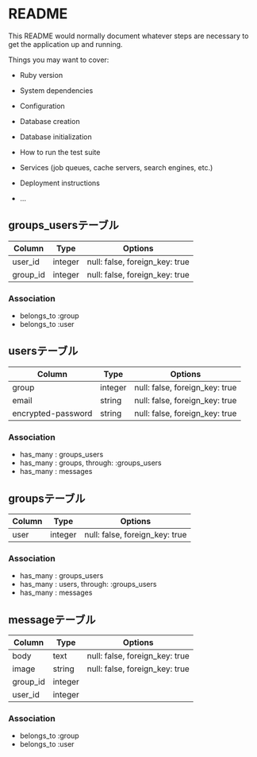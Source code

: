 # README

This README would normally document whatever steps are necessary to get the
application up and running.

Things you may want to cover:

* Ruby version

* System dependencies

* Configuration

* Database creation

* Database initialization

* How to run the test suite

* Services (job queues, cache servers, search engines, etc.)

* Deployment instructions

* ...

## groups_usersテーブル

|Column|Type|Options|
|------|----|-------|
|user_id|integer|null: false, foreign_key: true|
|group_id|integer|null: false, foreign_key: true|

### Association
- belongs_to :group
- belongs_to :user

## usersテーブル

|Column|Type|Options|
|------|----|-------|
|group|integer|null: false, foreign_key: true|
|email|string|null: false, foreign_key: true|
|encrypted-password|string|null: false, foreign_key: true|


### Association
- has_many : groups_users
- has_many : groups, through: :groups_users
- has_many : messages

## groupsテーブル

|Column|Type|Options|
|------|----|-------|
|user|integer|null: false, foreign_key: true|

### Association
- has_many : groups_users
- has_many : users, through: :groups_users
- has_many : messages

## messageテーブル

|Column|Type|Options|
|------|----|-------|
|body|text|null: false, foreign_key: true|
|image|string|null: false, foreign_key: true|
|group_id|integer|
|user_id|integer|

### Association
- belongs_to :group
- belongs_to :user


